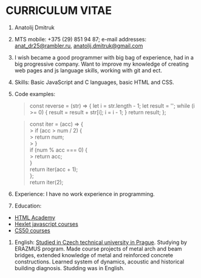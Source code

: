 # CURRICULUM VITAE
1. Anatolij Dmitruk
1. MTS mobile: +375 (29) 851 94 87; e-mail addresses: anat_dr25@rambler.ru, anatolij.dmitruk@gmail.com
1. I wish became a good programmer with big bag of experience, had in a big progressive company. Want to improve my knowledge of creating web pages and js language skills, working with git and ect.
1. Skills: Basic JavaScript and C languages, basic HTML and CSS.
1. Code examples: 
    <addr>
    >const reverse = (str) => {
      > let i = str.length - 1;
     > let result = '';
     > while (i >= 0) {
      > result = result + str[i];
     > i = i - 1;
     > }
     > return result;
    > };
    
    > const iter = (acc) => {  
        > if (acc > num / 2) {  
         > return num;  
        > }  
      > if (num % acc === 0) {  
        > return acc;  
      > }  
      > return iter(acc + 1);  
     > };  
    > return iter(2);</addr>  

1. Experience: I have no work experience in programming.
1. Education:
 * [HTML Academy](https://htmlacademy.ru/courses)
 * [Hexlet javascript courses](https://ru.hexlet.io/courses/introduction_to_programming)
 * [CS50 courses](https://javarush.ru/quests/QUEST_HARVARD_CS50)
1. English: [Studied in Czech technical university in Prague](https://international.cvut.cz/for-incomers/erasmus-and-exchange/). Studying by ERAZMUS program. 
Made course projects of metal arch and beam bridges, extended knowledge of metal and reinforced concrete constructions. Learned system of dynamics, acoustic and historical building diagnosis. Studding was in English.